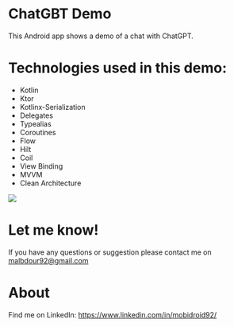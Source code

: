 # ChatGBT Demo

This Android app shows a demo of a chat with ChatGPT.

# Technologies used in this demo:
* Kotlin
* Ktor
* Kotlinx-Serialization
* Delegates
* Typealias
* Coroutines
* Flow
* Hilt
* Coil
* View Binding
* MVVM
* Clean Architecture

![](chat_gpt_demo.gif)

# Let me know!
If you have any questions or suggestion please contact me on malbdour92@gmail.com

# About
Find me on LinkedIn: https://www.linkedin.com/in/mobidroid92/
